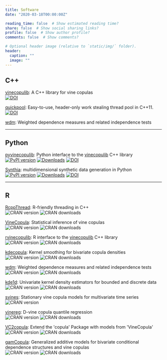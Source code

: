```yaml
---
title: Software
date: "2020-03-18T00:00:00Z"

reading_time: false  # Show estimated reading time?
share: false  # Show social sharing links?
profile: false  # Show author profile?
comments: false  # Show comments?

# Optional header image (relative to `static/img/` folder).
header:
  caption: ""
  image: ""
---
```



## C++

[vinecopulib](https://github.com/vinecopulib/vinecopulib):
A C++ library for vine copulas  
[![DOI](https://zenodo.org/badge/76354683.svg)](https://zenodo.org/badge/latestdoi/76354683)

[quickpool](https://github.com/tnagler/quickpool): Easy-to-use, header-only work stealing thread pool in C++11.  
[![DOI](https://zenodo.org/badge/427536398.svg)](https://zenodo.org/badge/latestdoi/427536398)

[wdm](https://github.com/tnagler/wdm): Weighted
dependence measures and related independence tests


------------------------------------------

## Python

[pyvinecopulib](https://github.com/vinecopulib/pyvinecopulib): Python interface to the [vinecopulib](https://github.com/vinecopulib/vinecopulib) C++ library  
[![PyPI version](https://badge.fury.io/py/pyvinecopulib.svg)](https://badge.fury.io/py/pyvinecopulib)
[![Downloads](https://pepy.tech/badge/pyvinecopulib/month)](https://pepy.tech/project/pyvinecopulib/month)
[![DOI](https://zenodo.org/badge/196999069.svg)](https://zenodo.org/badge/latestdoi/196999069)

[Synthia](https://github.com/dmey/synthia): multidimensional synthetic data generation in Python  
[![PyPI version](https://badge.fury.io/py/synthia.svg)](https://badge.fury.io/py/synthia)
[![Downloads](https://pepy.tech/badge/synthia/month)](https://pepy.tech/project/synthia/month)
[![DOI](https://joss.theoj.org/papers/10.21105/joss.02863/status.svg)](https://doi.org/10.21105/joss.02863)

------------------------------------------

## R

[RcppThread](https://github.com/tnagler/RcppThread): R-friendly threading in
C++  
![CRAN version](http://www.r-pkg.org/badges/version/RcppThread) ![CRAN downloads](http://cranlogs.r-pkg.org/badges/RcppThread)

[VineCopula](https://github.com/tnagler/VineCopula):
Statistical inference of vine copulas  
![CRAN version](http://www.r-pkg.org/badges/version/VineCopula) ![CRAN downloads](http://cranlogs.r-pkg.org/badges/VineCopula)

[rvinecopulib](https://github.com/vinecopulib/rvinecopulib):
R interface to the [vinecopulib](https://github.com/vinecopulib/vinecopulib) C++ library  
![CRAN version](http://www.r-pkg.org/badges/version/rvinecopulib) ![CRAN downloads](http://cranlogs.r-pkg.org/badges/rvinecopulib)

[kdecopula](https://github.com/tnagler/kdecopula):
Kernel smoothing for bivariate copula densities  
![CRAN version](http://www.r-pkg.org/badges/version/kdecopula) ![CRAN downloads](http://cranlogs.r-pkg.org/badges/kdecopula)

[wdm](https://github.com/tnagler/wdm-r): Weighted
dependence measures and related independence tests
![CRAN version](http://www.r-pkg.org/badges/version/wdm) ![CRAN downloads](http://cranlogs.r-pkg.org/badges/wdm)

[kde1d](https://github.com/tnagler/kde1d):
Univariate kernel density estimators for bounded and discrete data
![CRAN version](http://www.r-pkg.org/badges/version/kde1d) ![CRAN downloads](http://cranlogs.r-pkg.org/badges/kde1d)

[svines](https://github.com/tnagler/svines):
Stationary vine copula models for multivariate time series
![CRAN version](http://www.r-pkg.org/badges/version/svines) 

[vinereg](https://github.com/tnagler/vinereg):
D-vine copula quantile regression  
![CRAN version](http://www.r-pkg.org/badges/version/vinereg) ![CRAN downloads](http://cranlogs.r-pkg.org/badges/vinereg
)

<!-- [eecop](https://github.com/tnagler/eecop):
Copula based estimation equations  
![CRAN version](http://www.r-pkg.org/badges/version/eecop)  -->

[VC2copula](https://github.com/tnagler/VC2copula"):
Extend the 'copula' Package with models from 'VineCopula'  
![CRAN version](http://www.r-pkg.org/badges/version/VC2copula) ![CRAN downloads](http://cranlogs.r-pkg.org/badges/VC2copula)

<!-- [kdevine](https://github.com/tnagler/kdevine):
Multivariate kernel density estimation with vine copulas  
![CRAN version](http://www.r-pkg.org/badges/version/kdevine) ![CRAN downloads](http://cranlogs.r-pkg.org/badges/kdevine) -->

<!-- [cctools](https://github.com/tnagler/cctools):
Tools for continuous convolution in nonparametric estimation  
![CRAN version](http://www.r-pkg.org/badges/version/cctools) ![CRAN downloads](http://cranlogs.r-pkg.org/badges/cctools) -->

<!-- [jdify](https://github.com/tnagler/jdify):
Joint density classifiers  
![CRAN version](http://www.r-pkg.org/badges/version/jdify) -->

[gamCopula](https://github.com/tvatter/gamCopula):
Generalized additive models for bivariate conditional dependence structures and vine copulas  
![CRAN version](http://www.r-pkg.org/badges/version/gamCopula) ![CRAN downloads](http://cranlogs.r-pkg.org/badges/gamCopula)